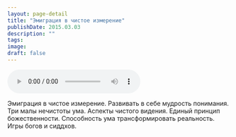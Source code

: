 ```yaml
---
layout: page-detail
title: "Эмиграция в чистое измерение"
publishDate: 2015.03.03
description: ""
tags:
image:
draft: false
---
```


<audio title="2015.03.03 - Эмиграция в чистое измерение.mp3" src="/upload/iblock/3f5/3f566a9c11e0b4409f5ac6d6bac02b3e.mp3" controls=""></audio>

 Эмиграция в чистое измерение. Развивать в себе мудрость понимания. Три малы нечистоты ума. Аспекты чистого видения. Единый принцип божественности. Способность ума трансформировать реальность. Игры богов и сиддхов. 

  
